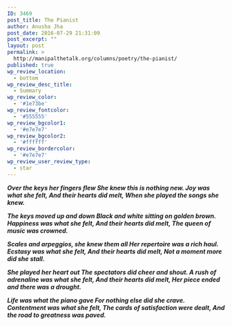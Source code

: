 ```yaml
---
ID: 3469
post_title: The Pianist
author: Anusha Jha
post_date: 2016-07-29 21:31:09
post_excerpt: ""
layout: post
permalink: >
  http://manipalthetalk.org/columns/poetry/the-pianist/
published: true
wp_review_location:
  - bottom
wp_review_desc_title:
  - Summary
wp_review_color:
  - '#1e73be'
wp_review_fontcolor:
  - '#555555'
wp_review_bgcolor1:
  - '#e7e7e7'
wp_review_bgcolor2:
  - '#ffffff'
wp_review_bordercolor:
  - '#e7e7e7'
wp_review_user_review_type:
  - star
---
```

<strong><em>Over the keys her fingers flew
She knew this is nothing new.
Joy was what she felt,
And their hearts did melt,
When she played the songs she knew.

The keys moved up and down
Black and white sitting on golden brown.
Happiness was what she felt,
And their hearts did melt,
The queen of music was crowned.

Scales and arpeggios, she knew them all
Her repertoire was a rich haul.
Ecstasy was what she felt,
And their hearts did melt,
Not a moment more did she stall.

She played her heart out
The spectators did cheer and shout.
A rush of adrenaline was what she felt,
And their hearts did melt,
Her piece ended and there was a drought.

Life was what the piano gave
For nothing else did she crave.
Contentment was what she felt,
The cards of satisfaction were dealt,
And the road to greatness was paved.


</em>


</strong>